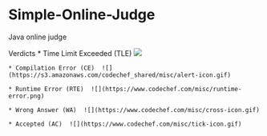 # Simple-Online-Judge
Java online judge

 Verdicts
    * Time Limit Exceeded (TLE)  ![](https://www.codechef.com/misc/clock_error.png)
    
    * Compilation Error (CE)  ![](https://s3.amazonaws.com/codechef_shared/misc/alert-icon.gif)
    
    * Runtime Error (RTE)  ![](https://www.codechef.com/misc/runtime-error.png)
    
    * Wrong Answer (WA)  ![](https://www.codechef.com/misc/cross-icon.gif)
    
    * Accepted (AC)  ![](https://www.codechef.com/misc/tick-icon.gif)
